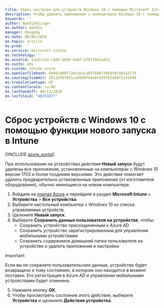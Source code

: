 ```yaml
---
title: Сброс настроек для устройств Windows 10 с помощью Microsoft Intune — Azure | Документация Майкрософт
description: Чтобы удалить приложения с компьютеров Windows 10 с помощью Microsoft Intune, используйте действие "Чистый запуск".
keywords: ''
author: MandiOhlinger
ms.author: mandia
manager: dougeby
ms.date: 08/09/2018
ms.topic: article
ms.prod: ''
ms.service: microsoft-intune
ms.technology: ''
ms.assetid: 5aa5cfa3-c483-4099-b40f-578ff8dca425
ms.suite: ems
ms.custom: intune-azure
ms.openlocfilehash: 6b66cd00f734cab3ca85f6d87f056f8c482a377d
ms.sourcegitcommit: 2811df0f851ca6b08f6ae8c926fb2e6971c41690
ms.translationtype: HT
ms.contentlocale: ru-RU
ms.lasthandoff: 08/13/2018
ms.locfileid: "40251877"
---
```

# <a name="use-fresh-start-to-reset-windows-10-devices-with-intune"></a>Сброс устройств с Windows 10 с помощью функции нового запуска в Intune


[!INCLUDE [azure_portal](./includes/azure_portal.md)]

При использовании на устройствах действия **Новый запуск** будут удалены все приложения, установленные на компьютерах с Windows 10 версии 1703 и более поздними версиями. Это действие помогает удалить предварительно установленные приложения (от изготовителя оборудования), обычно имеющиеся на новом компьютере.  

1. Войдите на [портал Azure](https://portal.azure.com) и перейдите в раздел **Microsoft Intune** > **Устройства** > **Все устройства**.
2. Выберите настольный компьютер с Windows 10 из списка управляемых устройств.
3. Щелкните **Новый запуск**. 
4. Выберите **Сохранить данные пользователя на устройстве**, чтобы:
   * Сохранить устройство присоединенным к Azure AD
    * Сохранить устройство зарегистрированным для управления мобильными устройствами 
    * Сохранить содержимое домашней папки пользователя на устройстве и удалить приложения и настройки  
  > [!IMPORTANT]
 > Если вы не сохраните пользовательские данные, устройство будет возвращено к тому состоянию, в котором оно находится в момент поставки. Его регистрация в Azure AD и управлении мобильными устройствами будет отменена. 
 
5. Нажмите кнопку **ОК**.   
6. Чтобы просмотреть состояние этого действия, выберите **Устройства** и щелкните **Действия устройства**.  
